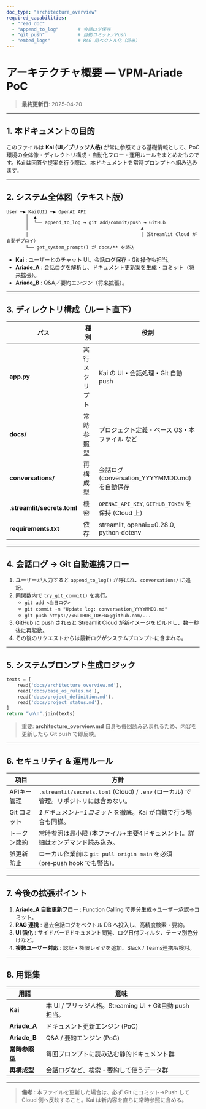 ```yaml
---
doc_type: "architecture_overview"
required_capabilities:
  - "read_doc"
  - "append_to_log"       # 会話ログ保存
  - "git_push"            # 自動コミット／Push
  - "embed_logs"          # RAG 用ベクトル化（将来）
---
```


# アーキテクチャ概要 ― VPM‑Ariade PoC

> **最終更新日**: 2025‑04‑20

---
## 1. 本ドキュメントの目的
このファイルは **Kai (UI／ブリッジ人格)** が常に参照できる基礎情報として、PoC 環境の全体像・ディレクトリ構成・自動化フロー・運用ルールをまとめたものです。Kai は回答や提案を行う際に、本ドキュメントを常時プロンプトへ組み込みます。

---
## 2. システム全体図（テキスト版）
```
User ─▶ Kai(UI) ─▶ OpenAI API
       │  ▲
       │  └── append_to_log → git add/commit/push → GitHub
       │                                         ▲
       │                                         │（Streamlit Cloud が自動デプロイ）
       └── get_system_prompt() が docs/** を読込
```
* **Kai** : ユーザーとのチャット UI。会話ログ保存・Git 操作も担当。
* **Ariade_A** : 会話ログを解析し、ドキュメント更新案を生成・コミット（将来拡張）。
* **Ariade_B** : Q&A／要約エンジン（将来拡張）。

---
## 3. ディレクトリ構成（ルート直下）
| パス | 種別 | 役割 |
|------|------|------|
| **app.py** | 実行スクリプト | Kai の UI・会話処理・Git 自動 push |
| **docs/** | 常時参照型 | プロジェクト定義・ベース OS・本ファイル など |
| **conversations/** | 再構成型 | 会話ログ (conversation_YYYYMMDD.md) を自動保存 |
| **.streamlit/secrets.toml** | 機密 | `OPENAI_API_KEY`, `GITHUB_TOKEN` を保持 (Cloud 上) |
| **requirements.txt** | 依存 | streamlit, openai==0.28.0, python‑dotenv |

---
## 4. 会話ログ → Git 自動連携フロー
1. ユーザーが入力すると `append_to_log()` が呼ばれ、`conversations/` に追記。
2. 同関数内で `try_git_commit()` を実行。
   - `git add <当日ログ>`
   - `git commit -m "Update log: conversation_YYYYMMDD.md"`
   - `git push https://<GITHUB_TOKEN>@github.com/...`
3. GitHub に push されると Streamlit Cloud が新イメージをビルドし、数十秒後に再起動。
4. その後のリクエストからは最新ログがシステムプロンプトに含まれる。

---
## 5. システムプロンプト生成ロジック
```python
texts = [
    read('docs/architecture_overview.md'),
    read('docs/base_os_rules.md'),
    read('docs/project_definition.md'),
    read('docs/project_status.md'),
]
return "\n\n".join(texts)
```
> 重要: **architecture_overview.md** 自身も毎回読み込まれるため、内容を更新したら Git push で即反映。

---
## 6. セキュリティ & 運用ルール
| 項目 | 方針 |
|------|------|
| APIキー管理 | `.streamlit/secrets.toml` (Cloud) / `.env` (ローカル) で管理。リポジトリには含めない。 |
| Git コミット | *1ドキュメント=1コミット* を徹底。Kai が自動で行う場合も同様。 |
| トークン節約 | 常時参照は最小限 (本ファイル+主要4ドキュメント)。詳細はオンデマンド読み込み。 |
| 誤更新防止 | ローカル作業前は `git pull origin main` を必須 (pre‑push hook でも警告)。 |

---
## 7. 今後の拡張ポイント
1. **Ariade_A 自動更新フロー** : Function Calling で差分生成→ユーザー承認→コミット。
2. **RAG 連携** : 過去会話ログをベクトル DB へ投入し、高精度検索・要約。
3. **UI 強化** : サイドバーでドキュメント閲覧、ログ日付フィルタ、テーマ別色分けなど。
4. **複数ユーザー対応** : 認証・権限レイヤを追加、Slack / Teams連携も検討。

---
## 8. 用語集
| 用語 | 意味 |
|------|------|
| **Kai** | 本 UI / ブリッジ人格。Streaming UI + Git自動 push 担当。 |
| **Ariade_A** | ドキュメント更新エンジン (PoC) |
| **Ariade_B** | Q&A / 要約エンジン (PoC) |
| **常時参照型** | 毎回プロンプトに読み込む静的ドキュメント群 |
| **再構成型** | 会話ログなど、検索・要約して使うデータ群 |

---

> **備考** : 本ファイルを更新した場合は、必ず Git にコミット→Push して Cloud 側へ反映すること。Kai は新内容を直ちに常時参照に含める。


